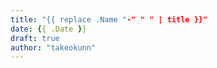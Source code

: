 ```yaml
---
title: "{{ replace .Name "-" " " | title }}"
date: {{ .Date }}
draft: true
author: "takeokunn"
---
```


